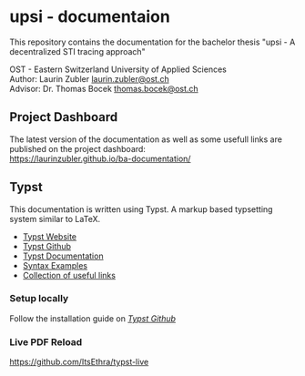 # upsi - documentaion
This repository contains the documentation for the bachelor thesis "upsi - A decentralized STI tracing approach"

OST - Eastern Switzerland University of Applied Sciences  
Author: Laurin Zubler [laurin.zubler@ost.ch](mailto:laurin.zubler@ost.ch)  
Advisor: Dr. Thomas Bocek [thomas.bocek@ost.ch](mailto:thomas.bocek@ost.ch)    

## Project Dashboard
The latest version of the documentation as well as some usefull links are published on the project dashboard:  
https://laurinzubler.github.io/ba-documentation/

## Typst
This documentation is written using Typst. A markup based typsetting system similar to LaTeX.
- [Typst Website](https://typst.app/)
- [Typst Github](https://github.com/typst/typst)
- [Typst Documentation](https://typst.app/docs/reference/syntax/)
- [Syntax Examples](https://sitandr.github.io/typst-examples-book/book/about.html)
- [Collection of useful links](https://github.com/qjcg/awesome-typst)

### Setup locally
Follow the installation guide on _[Typst Github](https://github.com/typst/typst#installation)_

### Live PDF Reload
https://github.com/ItsEthra/typst-live
